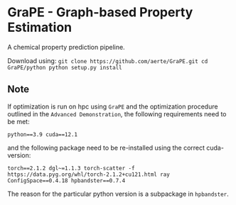 # GraPE - Graph-based Property Estimation

A chemical property prediction pipeline.

Download using:
``
git clone https://github.com/aerte/GraPE.git
cd GraPE/python
python setup.py install
``



Note
-----
If optimization is run on hpc using `GraPE` and the optimization procedure outlined in
the ``Advanced Demonstration``, the following requirements need to be met:

``
python==3.9
cuda==12.1
``

and the following package need to be re-installed using the correct cuda-version:

``
torch==2.1.2
dgl~=1.1.3
torch-scatter -f https://data.pyg.org/whl/torch-2.1.2+cu121.html
ray
ConfigSpace==0.4.18
hpbandster==0.7.4
``

The reason for the particular python version is a subpackage in ``hpbandster``.



